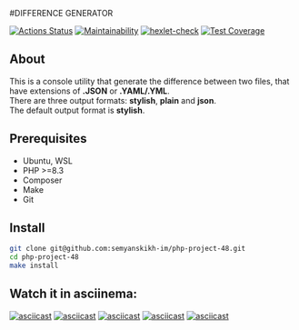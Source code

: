 #DIFFERENCE GENERATOR 

[![Actions Status](https://github.com/semyanskikh-im/php-project-48/actions/workflows/hexlet-check.yml/badge.svg)](https://github.com/semyanskikh-im/php-project-48/actions)
[![Maintainability](https://api.codeclimate.com/v1/badges/c3c045251e58af933a67/maintainability)](https://codeclimate.com/github/semyanskikh-im/php-project-48/maintainability)
[![hexlet-check](https://github.com/semyanskikh-im/php-project-48/actions/workflows/hexlet-check.yml/badge.svg)](https://github.com/semyanskikh-im/php-project-48/actions/workflows/hexlet-check.yml)
[![Test Coverage](https://api.codeclimate.com/v1/badges/c3c045251e58af933a67/test_coverage)](https://codeclimate.com/github/semyanskikh-im/php-project-48/test_coverage)

## About

This is a console utility that generate the difference between two files, that have extensions of **.JSON** or **.YAML/.YML**.  
There are three output formats: **stylish**, **plain** and **json**.  
The default output format is **stylish**.


## Prerequisites

+ Ubuntu, WSL
+ PHP >=8.3
+ Composer
+ Make
+ Git

## Install

```bash
git clone git@github.com:semyanskikh-im/php-project-48.git
cd php-project-48
make install
```


## Watch it in asciinema:
[![asciicast](https://asciinema.org/a/EbTwhDjAnXnAZoYzo8uT3suA6.svg)](https://asciinema.org/a/EbTwhDjAnXnAZoYzo8uT3suA6)
[![asciicast](https://asciinema.org/a/WyXBBkzR3ko06piTI0UdocLzq.svg)](https://asciinema.org/a/WyXBBkzR3ko06piTI0UdocLzq)
[![asciicast](https://asciinema.org/a/9fBFcpi8cPjA62wZV2TgDxDfH.svg)](https://asciinema.org/a/9fBFcpi8cPjA62wZV2TgDxDfH)
[![asciicast](https://asciinema.org/a/IAZo2orHKgbATFDRRs7wawyDY.svg)](https://asciinema.org/a/IAZo2orHKgbATFDRRs7wawyDY)
[![asciicast](https://asciinema.org/a/C5Ot9P65cUJyTMclBaVq7RyVl.svg)](https://asciinema.org/a/C5Ot9P65cUJyTMclBaVq7RyVl)